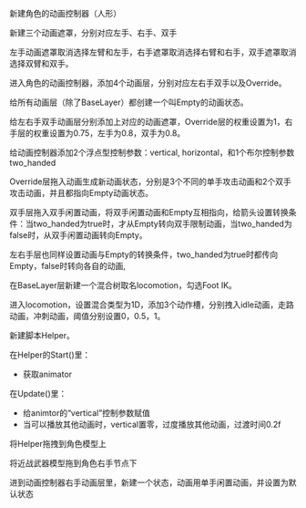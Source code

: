 新建角色的动画控制器（人形）

新建三个动画遮罩，分别对应左手、右手、双手

左手动画遮罩取消选择左臂和左手，右手遮罩取消选择右臂和右手，双手遮罩取消选择双臂和双手。

进入角色的动画控制器，添加4个动画层，分别对应左右手双手以及Override。

给所有动画层（除了BaseLayer）都创建一个叫Empty的动画状态。

给左右手双手动画层分别添加上对应的动画遮罩，Override层的权重设置为1，右手层的权重设置为0.75，左手为0.8，双手为0.8。

给动画控制器添加2个浮点型控制参数：vertical, horizontal，和1个布尔控制参数two_handed

Override层拖入动画生成新动画状态，分别是3个不同的单手攻击动画和2个双手攻击动画，并且都指向Empty动画状态。

双手层拖入双手闲置动画，将双手闲置动画和Empty互相指向，给箭头设置转换条件：当two_handed为true时，才从Empty转向双手限制动画，当two_handed为false时，从双手闲置动画转向Empty。

左右手层也同样设置动画与Empty的转换条件，two_handed为true时都传向Empty，false时转向各自的动画,

在BaseLayer层新建一个混合树取名locomotion，勾选Foot IK。

进入locomotion，设置混合类型为1D，添加3个动作槽，分别拽入idle动画，走路动画，冲刺动画，阈值分别设置0，0.5，1。

新建脚本Helper。

在Helper的Start()里：

- 获取animator

在Update()里：

- 给animtor的“vertical”控制参数赋值
- 当可以播放其他动画时，vertical置零，过度播放其他动画，过渡时间0.2f

将Helper拖拽到角色模型上

将近战武器模型拖到角色右手节点下

进到动画控制器右手动画层里，新建一个状态，动画用单手闲置动画，并设置为默认状态